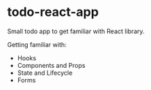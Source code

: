 # todo-react-app

Small todo app to get familiar with React library.

Getting familiar with:
* Hooks
* Components and Props
* State and Lifecycle
* Forms
